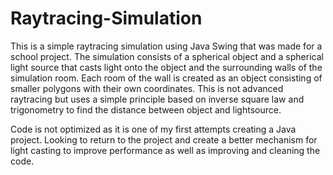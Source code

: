 # Raytracing-Simulation
This is a simple raytracing simulation using Java Swing that was made for a school project. The simulation consists of a spherical object and a spherical light source that casts light onto the object and the surrounding walls of the simulation room. Each room of the wall is created as an object consisting of smaller polygons with their own coordinates. This is not advanced raytracing but uses a simple principle based on inverse square law and trigonometry to find the distance between object and lightsource.

Code is not optimized as it is one of my first attempts creating a Java project. Looking to return to the project and create a better mechanism for light casting to improve performance as well as improving and cleaning the code.
